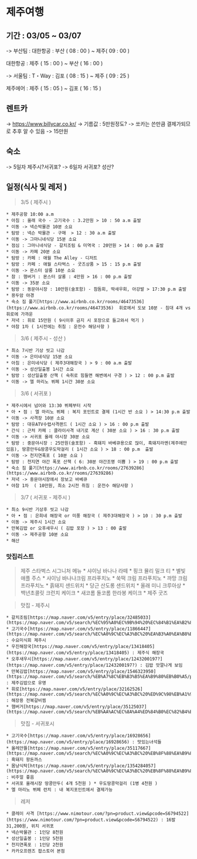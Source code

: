 # 제주여행
## 기간 : 03/05 ~ 03/07
-> 부산팀 : 
대한항공 : 부산 ( 08 : 00 ) ~ 제주( 09 : 00 )

대한항공 : 제주 ( 15 : 00 ) ~ 부산 ( 16 : 00 )

-> 서울팀 :
T・Way : 김포 ( 08 : 15 ) ~ 제주 ( 09 : 25 )

제주에어 : 제주 ( 15 : 05 ) ~ 김포 ( 16 : 15 )

## 렌트카

-> https://www.billycar.co.kr/
-> 기름값 : 5만원정도? -> 쏘카는 쓴만큼 결제가되므로 추후 알 수 있음
-> 15만원

## 숙소

-> 5일자
	제주시?서귀포?
-> 6일자
	서귀포? 성산?


## 일정(식사 및 레저 )

> 3/5 ( 제주시 )

	* 제주공항 10:00 a.m
	* 아침 : 올래 국수 - 고기국수 : 3.2만원 > 10 : 50 a.m 출발
	* 이동 -> 넥슨박물관 10분 소요
	* 탐방 : 넥슨 박물관 - 구매  > 12 : 30 a.m 출발
	* 이동 -> 그마니네식당 15분 소요
	* 점심 : 그마니네식당 - 갈치조림 & 미역국 : 20만원 > 14 : 00 p.m 출발
	* 이동 -> 카페 20분 소요
	* 탐방 : 카페 : 애월 The Alley - 디저트
	* 탐방 : 카페 : 애월 스타벅스 - 굿즈상품 > 15 : 15 p.m 출발
	* 이동 -> 몬스터 살롱 10분 소요
	* 참 : 햄버거 : 몬스터 살롱 : 4만원 > 16 : 00 p.m 출발
	* 이동 -> 35분 소요
	* 탐방 : 동문야시장 : 10만원(술포함) - 참돔회, 딱새우회, 아강발 > 17:30 p.m 출발
	* 용두암 야경
	* 숙소 짐 풀기[https://www.airbnb.co.kr/rooms/46473536](https://www.airbnb.co.kr/rooms/46473536)  휘로에서 도보 10분 - 침대 4개 vs 휘로에 가까운
	* 저녁 : 휘로 15만원 ( 9시이후 금지 시 포장으로 들고와서 먹기 )
	* 야참 1차 ( 1시전에는 취침 : 운전수 해당사항 )

> 3/6 ( 제주시 - 성산 )

	* 최소 7시반 기상 씻고 나감
	* 이동 -> 은미네식당 15분 소요
	* 아침 : 은미네식당 ( 제주3대해장국 ) > 9 : 00 a.m 출발
	* 이동 -> 성산일출봉 1시간 소요
	* 탐방 : 성산일출봉 산책 ( 숙취로 힘들면 해변에서 구경 ) > 12 : 00 p.m 출발
	* 이동 -> 엘 마리노 뷔페 1시간 30분 소요

> 3/6 ( 서귀포 )

	* 제주시에서 넘어와 13:30 뷔페부터 시작
	* 아 • 점 : 엘 마리노 뷔페 : 복지 포인트로 결제 (1시간 반 소요 ) > 14:30 p.m 출발
	* 이동 -> 사격장 10분 소요
	* 탐방 : 대유ATV수렵사격랜드 ( 1시간 소요 ) > 16 : 00 p.m 출발
	* 간식 : 근처 카페 : 클라이사격 내기로 계산 ( 30분 소요 ) > 16 : 30 p.m 출발
	* 이동 -> 서귀포 올레 야시장 30분 소요
	* 탐방 : 중문야시장 : 25만원(술포함) - 흑돼지 바베큐용으로 많이, 흑돼지라멘(제주에만있음), 땅콩만두&땅콩우도막걸리 ( 1시간 소요 ) > 18 : 00 p.m  출발
	* 이동 -> 천지연폭포 ( 10분 소요 )
	* 탐방 : 천지연 야간 폭포 산책 ( 6: 30분 야간조명 이쁨 ) > 19 : 00 p.m 출발
	* 숙소 짐 풀기[https://www.airbnb.co.kr/rooms/27639286](https://www.airbnb.co.kr/rooms/27639286)
	* 저녁 -> 중문야시장에서 장보고 바베큐
	* 야참 1차  ( 10만원, 최소 2시전 취침 : 운전수 해당사항 )

> 3/7 ( 서귀포 - 제주시 )

	* 최소 9시반 기상후 씻고 나감
	* 아 • 점 : 은희네 해장국 or 미풍 해장국 ( 제주3대해장국 ) > 10 : 30 p.m 출발
	* 이동 -> 제주시 1시간 소요
	* 만복김밥 or 오후새우시 ( 김밥 포장 ) > 13 : 00 출발
	* 이동 -> 제주공항 10분 소요
	* 해산

### 맛집리스트

>  제주 스타벅스 시그니처 메뉴
	* 샤이닝 바나나 라떼
	* 핑크 뮬리 밀크 티
	* 별빛 애플 주스
	* 샤이닝 바나나크림 프라푸치노
	* 쑥떡 크림 프라푸치노
	* 까망 크림 프라푸치노
	* 흙돼지 샌드위치
	* 당근 산도롱 샌드위치
	* 올래 미니 크루아상
	* 백년초콜릿 크런치 케이크
	* 새코롬 돌코롬 한라봉 케이크
	* 제주 굿즈

> 맛집 - 제주시

	* 갈치조림[https://map.naver.com/v5/entry/place/32485033](https://map.naver.com/v5/search/%EC%95%A0%EC%9B%94%20%EC%84%B1%EA%B2%8C%EB%AF%B8%EC%97%AD%EA%B5%AD/place/32485033)
	* 고기국수[https://map.naver.com/v5/entry/place/11866447](https://map.naver.com/v5/search/%EC%A0%9C%EC%A3%BC%20%EA%B3%A0%EA%B8%B0%EA%B5%AD%EC%88%98/place/11866447) : 수요미식회 제주시
	* 우진해장국[https://map.naver.com/v5/entry/place/13418405](https://map.naver.com/v5/entry/place/13418405) : 제주식 해장국
	* 오후새우시[https://map.naver.com/v5/entry/place/1243200197?](https://map.naver.com/v5/entry/place/1243200197?) : 김밥 맛깔나게 보임
	* 만복김밥[https://map.naver.com/v5/entry/place/1546323950](https://map.naver.com/v5/search/%EB%A7%8C%EB%B3%B5%EA%B9%80%EB%B0%A5/place/1546323950) : 제주김밥으로 유명
	* 휘로[https://map.naver.com/v5/entry/place/32162526](https://map.naver.com/v5/search/%EC%A0%9C%EC%A3%BC%20%ED%9C%98%EB%A1%9C/place/32162526) : 해장용 전복갈비찜
	* 햄버거[https://map.naver.com/v5/entry/place/35125037](https://map.naver.com/v5/search/%EB%AA%AC%EC%8A%A4%ED%84%B0%EC%82%B4%EB%A1%B1/place/35125037)

> 맛집 - 서귀포시

	* 고기국수[https://map.naver.com/v5/entry/place/16928656](https://map.naver.com/v5/entry/place/16928656) : 맛있는녀석들
	* 올레안뜰[https://map.naver.com/v5/entry/place/35117667](https://map.naver.com/v5/search/%EC%A0%9C%EC%A3%BC%20%EB%8F%88%EA%B9%8C%EC%8A%A4/place/35117667) : 흑돼지 왕돈까스
	* 몸냥식탁[https://map.naver.com/v5/entry/place/1354284057](https://map.naver.com/v5/search/%EC%A0%9C%EC%A3%BC%20%EB%8F%88%EA%B9%8C%EC%8A%A4/place/1354284057) : 비주얼 좋음
	* 서귀포 올래시장 땅콩만두( 4개 5천원 ) * 우도땅콩막걸리 (1병 4천원 )
	* 엘 마리노 뷔페 런치 : 내 복지포인트에서 결제가능


> 레저

	* 클레이 사격 [https://www.nimotour.com/?pn=product.view&pcode=S6794522](https://www.nimotour.com/?pn=product.view&pcode=S6794522) : 16발 31,200원, 위치 서귀포 
	* 넥슨박물관 : 1인당 8천원
	* 성산일출봉 : 1인당 5천원
	* 천지연폭포 : 1인당 2천원
	* 카카오프렌즈 팝스토어 본점
